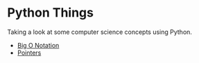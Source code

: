 # Python Things

Taking a look at some computer science concepts using Python.


- [Big O Notation][bigo]
- [Pointers][pointers]





[pointers]: https://chuxorg.github.io/datastructures-py/pointers/
[bigo]: https://chuxorg.github.io/datastructures-py/bigo/